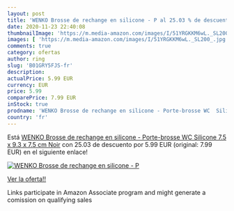 ```yaml
---
layout: post
title: 'WENKO Brosse de rechange en silicone - P al 25.03 % de descuento'
date: 2020-11-23 22:40:08
thumbnailImage: 'https://m.media-amazon.com/images/I/51YRGKKM6wL._SL200_.jpg'
images: [ 'https://m.media-amazon.com/images/I/51YRGKKM6wL._SL200_.jpg' ]
comments: true
category: ofertas
author: ring
slug: 'B01GRY5FJS-fr'
description:
actualPrice: 5.99 EUR
currency: EUR
price: 5.99
comparePrice: 7.99 EUR
inStock: true
prodname: 'WENKO Brosse de rechange en silicone - Porte-brosse WC  Silicone  7.5 x 9.3 x 7.5 cm  Noir'
country: 'fr'
---
```


Está [WENKO Brosse de rechange en silicone - Porte-brosse WC  Silicone  7.5 x 9.3 x 7.5 cm  Noir](https://www.amazon.fr/dp/B01GRY5FJS/?tag=tolees0d-21) con 25.03 de descuento por 5.99 EUR (original: 7.99 EUR) en el siguiente enlace!

[![WENKO Brosse de rechange en silicone - P](https://m.media-amazon.com/images/I/51YRGKKM6wL._SL200_.jpg)](https://www.amazon.fr/dp/B01GRY5FJS/?tag=tolees0d-21)

[Ver la oferta!!](https://www.amazon.fr/dp/B01GRY5FJS/?tag=tolees0d-21)

Links participate in Amazon Associate program and might generate a comission on qualifying sales


